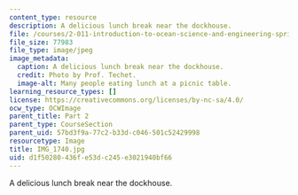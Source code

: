 ```yaml
---
content_type: resource
description: A delicious lunch break near the dockhouse.
file: /courses/2-011-introduction-to-ocean-science-and-engineering-spring-2006/d1f50280436fe53dc245e3021940bf66_IMG_1740.jpg
file_size: 77983
file_type: image/jpeg
image_metadata:
  caption: A delicious lunch break near the dockhouse.
  credit: Photo by Prof. Techet.
  image-alt: Many people eating lunch at a picnic table.
learning_resource_types: []
license: https://creativecommons.org/licenses/by-nc-sa/4.0/
ocw_type: OCWImage
parent_title: Part 2
parent_type: CourseSection
parent_uid: 57bd3f9a-77c2-b33d-c046-501c52429998
resourcetype: Image
title: IMG_1740.jpg
uid: d1f50280-436f-e53d-c245-e3021940bf66
---
```

A delicious lunch break near the dockhouse.